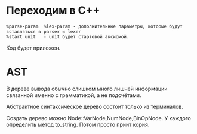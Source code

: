 Переходим в C++
===============

    %parse-param  %lex-param - дополнительные параметры, которые будут вставляться в parser и lexer
    %start unit   - unit будет стартовой аксиомой.

Код будет приложен.

AST
===

В дереве вывода обычно слишком много лишней информации связанной именно с грамматикой, а не подсчётами.

Абстрактное синтаксическое дерево состоит только из терминалов.

Создать дерево можно Node::VarNode,NumNode,BinOpNode. У каждого определить метод to_string. Потом просто принт корня.

